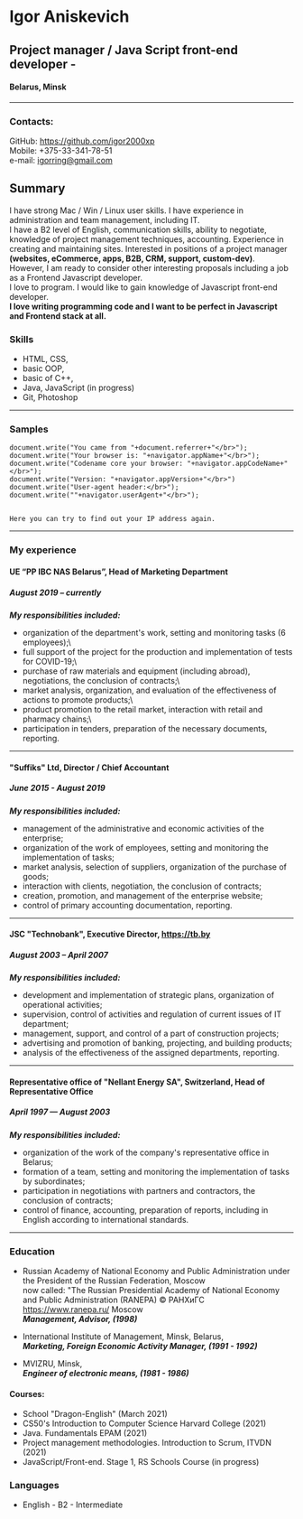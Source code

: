 # Igor Aniskevich
## Project manager / Java Script front-end developer - 
#### Belarus, Minsk
********
### Contacts:
GitHub: https://github.com/igor2000xp \
Mobile: +375-33-341-78-51\
e-mail: igorring@gmail.com

## Summary
I have strong Mac / Win / Linux user skills. I have experience in administration and team management, including IT.\
I have a B2 level of English, communication skills, ability to negotiate, knowledge of project management techniques, accounting. Experience in creating and maintaining sites. Interested in positions of a project manager **(websites, eCommerce, apps, B2B, CRM, support, custom-dev)**.\
However, I am ready to consider other interesting proposals including a job as a Frontend Javascript developer.\
I love to program. I would like to gain knowledge of Javascript front-end developer.\
__I love writing programming code and I want to be perfect in Javascript and Frontend stack at all.__

### Skills
* HTML, CSS,
* basic OOP,
* basic of C++,
* Java, JavaScript (in progress)
* Git, Photoshop
___________________
### Samples
```
document.write("You came from "+document.referrer+"</br>");
document.write("Your browser is: "+navigator.appName+"</br>");
document.write("Codename core your browser: "+navigator.appCodeName+"</br>");
document.write("Version: "+navigator.appVersion+"</br>")
document.write("User-agent header:</br>");
document.write(""+navigator.userAgent+"</br>");


Here you can try to find out your IP address again.
```
*********

### My experience

#### UE “PP IBC NAS Belarus”, Head of Marketing Department
##### August 2019 – currently
_**My responsibilities included:**_
* organization of the department's work, setting and monitoring tasks (6 employees);\
* full support of the project for the production and implementation of tests for COVID-19;\
* purchase of raw materials and equipment (including abroad), negotiations, the conclusion of contracts;\
* market analysis, organization, and evaluation of the effectiveness of actions to promote products;\
* product promotion to the retail market, interaction with retail and pharmacy chains;\
* participation in tenders, preparation of the necessary documents, reporting.
************************
#### "Suffiks" Ltd, Director / Chief Accountant
##### June 2015 - August 2019
_**My responsibilities included:**_
* management of the administrative and economic activities of the enterprise;
* organization of the work of employees, setting and monitoring the implementation of tasks;
* market analysis, selection of suppliers, organization of the purchase of goods;
* interaction with clients, negotiation, the conclusion of contracts;
* creation, promotion, and management of the enterprise website;
* control of primary accounting documentation, reporting.
******************
#### JSC "Technobank", Executive Director, https://tb.by
##### August 2003 – April 2007
_**My responsibilities included:**_
* development and implementation of strategic plans, organization of operational activities;
* supervision, control of activities and regulation of current issues of IT department;
* management, support, and control of a part of construction projects;
* advertising and promotion of banking, projecting, and building products;
* analysis of the effectiveness of the assigned departments, reporting.
*************
#### Representative office of "Nellant Energy SA", Switzerland, Head of Representative Office
##### April 1997 — August 2003
_**My responsibilities included:**_
* organization of the work of the company's representative office in Belarus;
* formation of a team, setting and monitoring the implementation of tasks by subordinates;
* participation in negotiations with partners and contractors, the conclusion of contracts;
* control of finance, accounting, preparation of reports, including in English according to international standards.
************************
### Education

* Russian Academy of National Economy and Public Administration under the President of the Russian Federation, Moscow \
now called: "The Russian Presidential Academy of National Economy and Public Administration (RANEPA) © РАНХиГС  
https://www.ranepa.ru/ Moscow  
_**Management, Advisor, (1998)**_


* International Institute of Management, Minsk, Belarus,\
_**Marketing, Foreign Economic Activity Manager, (1991 - 1992)**_


* MVIZRU, Minsk,\
_**Engineer of electronic means, (1981 - 1986)**_

#### Courses:
* School "Dragon-English" (March 2021)
* CS50's Introduction to Computer Science Harvard College (2021)
* Java. Fundamentals ЕРАМ (2021)
* Project management methodologies. Introduction to Scrum, ITVDN (2021)
* JavaScript/Front-end. Stage 1, RS Schools Course (in progress)
    

### Languages

* English - B2 - Intermediate